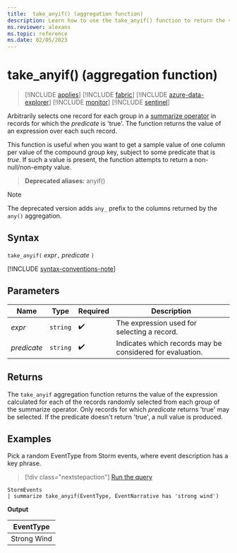 ```yaml
---
title:  take_anyif() (aggregation function)
description: Learn how to use the take_anyif() function to return the value of an arbitrarily selected record for which the predicate is 'true'.
ms.reviewer: alexans
ms.topic: reference
ms.date: 02/05/2023
---
```

# take_anyif() (aggregation function)

> [!INCLUDE [applies](../includes/applies-to-version/applies.md)] [!INCLUDE [fabric](../includes/applies-to-version/fabric.md)] [!INCLUDE [azure-data-explorer](../includes/applies-to-version/azure-data-explorer.md)] [!INCLUDE [monitor](../includes/applies-to-version/monitor.md)] [!INCLUDE [sentinel](../includes/applies-to-version/sentinel.md)]

Arbitrarily selects one record for each group in a [summarize operator](summarize-operator.md) in records for which the *predicate*
is 'true'. The function returns the value of an expression over each such record.

This function is useful when you want to get a sample value of one column per value of the compound group key, subject to some predicate that is *true*. If such a value is present, the function attempts to return a non-null/non-empty value.

> **Deprecated aliases:** anyif()

> [!NOTE]
> The deprecated version adds `any_` prefix to the columns returned by the `any()` aggregation.

## Syntax

`take_anyif(` *expr*`,` *predicate* `)`

[!INCLUDE [syntax-conventions-note](../includes/syntax-conventions-note.md)]

## Parameters

| Name | Type | Required | Description |
|--|--|--|--|
| *expr* | `string` |  :heavy_check_mark: | The expression used for selecting a record. |
| *predicate* | `string` |  :heavy_check_mark: | Indicates which records may be considered for evaluation. |

## Returns

The `take_anyif` aggregation function returns the value of the expression calculated
for each of the records randomly selected from each group of the summarize operator. Only records for which *predicate* returns 'true' may be selected. If the predicate doesn't return 'true', a null value is produced.

## Examples

Pick a random EventType from Storm events, where event description has a key phrase.

> [!div class="nextstepaction"]
> <a href="https://dataexplorer.azure.com/clusters/kvc6bc487453a064d3c9de.northeurope/databases/NewDatabase1?query=H4sIAAAAAAAAAwsuyS/KdS1LzSsp5uWqUSguzc1NLMqsSlUoScxOjU/Mq8xM0wBLh1QWpOoogJl+iUVFiSWZZakKGYnFCurFJUX5eekK5Zl5KeqaABMQsZRQAAAA" target="_blank">Run the query</a>

```kusto
StormEvents
| summarize take_anyif(EventType, EventNarrative has 'strong wind')
```

**Output**

|EventType|
|---|
|Strong Wind|
